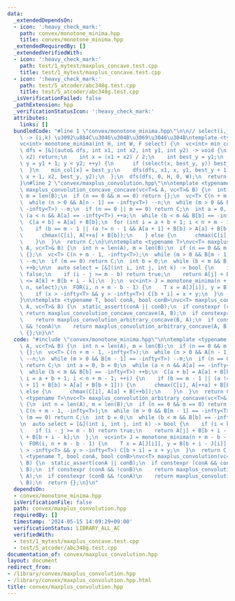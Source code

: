 ```yaml
---
data:
  _extendedDependsOn:
  - icon: ':heavy_check_mark:'
    path: convex/monotone_minima.hpp
    title: convex/monotone_minima.hpp
  _extendedRequiredBy: []
  _extendedVerifiedWith:
  - icon: ':heavy_check_mark:'
    path: test/1_mytest/maxplus_concave.test.cpp
    title: test/1_mytest/maxplus_concave.test.cpp
  - icon: ':heavy_check_mark:'
    path: test/5_atcoder/abc348g.test.cpp
    title: test/5_atcoder/abc348g.test.cpp
  _isVerificationFailed: false
  _pathExtension: hpp
  _verificationStatusIcon: ':heavy_check_mark:'
  attributes:
    links: []
  bundledCode: "#line 1 \"convex/monotone_minima.hpp\"\n\n// select(i,j,k) : (i,j)\
    \ -> (i,k) \u3092\u884C\u3046\u304B\u3069\u3046\u304B\ntemplate <typename F>\n\
    vc<int> monotone_minima(int H, int W, F select) {\n  vc<int> min_col(H);\n  auto\
    \ dfs = [&](auto& dfs, int x1, int x2, int y1, int y2) -> void {\n    if (x1 ==\
    \ x2) return;\n    int x = (x1 + x2) / 2;\n    int best_y = y1;\n    for (int\
    \ y = y1 + 1; y < y2; ++y) {\n      if (select(x, best_y, y)) best_y = y;\n  \
    \  }\n    min_col[x] = best_y;\n    dfs(dfs, x1, x, y1, best_y + 1);\n    dfs(dfs,\
    \ x + 1, x2, best_y, y2);\n  };\n  dfs(dfs, 0, H, 0, W);\n  return min_col;\n\
    }\n#line 2 \"convex/maxplus_convolution.hpp\"\n\ntemplate <typename T>\nvc<T>\
    \ maxplus_convolution_concave_concave(vc<T>& A, vc<T>& B) {\n  int n = len(A),\
    \ m = len(B);\n  if (n == 0 && m == 0) return {};\n  vc<T> C(n + m - 1, -infty<T>);\n\
    \  while (n > 0 && A[n - 1] == -infty<T>) --n;\n  while (m > 0 && B[m - 1] ==\
    \ -infty<T>) --m;\n  if (n == 0 || m == 0) return C;\n  int a = 0, b = 0;\n  while\
    \ (a < n && A[a] == -infty<T>) ++a;\n  while (b < m && B[b] == -infty<T>) ++b;\n\
    \  C[a + b] = A[a] + B[b];\n  for (int i = a + b + 1; i < n + m - 1; ++i) {\n\
    \    if (b == m - 1 || (a != n - 1 && A[a + 1] + B[b] > A[a] + B[b + 1])) {\n\
    \      chmax(C[i], A[++a] + B[b]);\n    } else {\n      chmax(C[i], A[a] + B[++b]);\n\
    \    }\n  }\n  return C;\n}\n\ntemplate <typename T>\nvc<T> maxplus_convolution_arbitrary_concave(vc<T>&\
    \ A, vc<T>& B) {\n  int n = len(A), m = len(B);\n  if (n == 0 && m == 0) return\
    \ {};\n  vc<T> C(n + m - 1, -infty<T>);\n  while (m > 0 && B[m - 1] == -infty<T>)\
    \ --m;\n  if (m == 0) return C;\n  int b = 0;\n  while (b < m && B[b] == -infty<T>)\
    \ ++b;\n\n  auto select = [&](int i, int j, int k) -> bool {\n    if (i < k) return\
    \ false;\n    if (i - j >= m - b) return true;\n    return A[j] + B[b + i - j]\
    \ <= A[k] + B[b + i - k];\n  };\n  vc<int> J = monotone_minima(n + m - b - 1,\
    \ n, select);\n  FOR(i, n + m - b - 1) {\n    T x = A[J[i]], y = B[b + i - J[i]];\n\
    \    if (x > -infty<T> && y > -infty<T>) C[b + i] = x + y;\n  }\n  return C;\n\
    }\n\ntemplate <typename T, bool conA, bool conB>\nvc<T> maxplus_convolution(vc<T>&\
    \ A, vc<T>& B) {\n  static_assert(conA || conB);\n  if constexpr (conA && conB)\
    \ return maxplus_convolution_concave_concave(A, B);\n  if constexpr (conA && !conB)\n\
    \    return maxplus_convolution_arbitrary_concave(B, A);\n  if constexpr (conB\
    \ && !conA)\n    return maxplus_convolution_arbitrary_concave(A, B);\n  return\
    \ {};\n}\n"
  code: "#include \"convex/monotone_minima.hpp\"\n\ntemplate <typename T>\nvc<T> maxplus_convolution_concave_concave(vc<T>&\
    \ A, vc<T>& B) {\n  int n = len(A), m = len(B);\n  if (n == 0 && m == 0) return\
    \ {};\n  vc<T> C(n + m - 1, -infty<T>);\n  while (n > 0 && A[n - 1] == -infty<T>)\
    \ --n;\n  while (m > 0 && B[m - 1] == -infty<T>) --m;\n  if (n == 0 || m == 0)\
    \ return C;\n  int a = 0, b = 0;\n  while (a < n && A[a] == -infty<T>) ++a;\n\
    \  while (b < m && B[b] == -infty<T>) ++b;\n  C[a + b] = A[a] + B[b];\n  for (int\
    \ i = a + b + 1; i < n + m - 1; ++i) {\n    if (b == m - 1 || (a != n - 1 && A[a\
    \ + 1] + B[b] > A[a] + B[b + 1])) {\n      chmax(C[i], A[++a] + B[b]);\n    }\
    \ else {\n      chmax(C[i], A[a] + B[++b]);\n    }\n  }\n  return C;\n}\n\ntemplate\
    \ <typename T>\nvc<T> maxplus_convolution_arbitrary_concave(vc<T>& A, vc<T>& B)\
    \ {\n  int n = len(A), m = len(B);\n  if (n == 0 && m == 0) return {};\n  vc<T>\
    \ C(n + m - 1, -infty<T>);\n  while (m > 0 && B[m - 1] == -infty<T>) --m;\n  if\
    \ (m == 0) return C;\n  int b = 0;\n  while (b < m && B[b] == -infty<T>) ++b;\n\
    \n  auto select = [&](int i, int j, int k) -> bool {\n    if (i < k) return false;\n\
    \    if (i - j >= m - b) return true;\n    return A[j] + B[b + i - j] <= A[k]\
    \ + B[b + i - k];\n  };\n  vc<int> J = monotone_minima(n + m - b - 1, n, select);\n\
    \  FOR(i, n + m - b - 1) {\n    T x = A[J[i]], y = B[b + i - J[i]];\n    if (x\
    \ > -infty<T> && y > -infty<T>) C[b + i] = x + y;\n  }\n  return C;\n}\n\ntemplate\
    \ <typename T, bool conA, bool conB>\nvc<T> maxplus_convolution(vc<T>& A, vc<T>&\
    \ B) {\n  static_assert(conA || conB);\n  if constexpr (conA && conB) return maxplus_convolution_concave_concave(A,\
    \ B);\n  if constexpr (conA && !conB)\n    return maxplus_convolution_arbitrary_concave(B,\
    \ A);\n  if constexpr (conB && !conA)\n    return maxplus_convolution_arbitrary_concave(A,\
    \ B);\n  return {};\n}\n"
  dependsOn:
  - convex/monotone_minima.hpp
  isVerificationFile: false
  path: convex/maxplus_convolution.hpp
  requiredBy: []
  timestamp: '2024-05-15 14:09:29+09:00'
  verificationStatus: LIBRARY_ALL_AC
  verifiedWith:
  - test/1_mytest/maxplus_concave.test.cpp
  - test/5_atcoder/abc348g.test.cpp
documentation_of: convex/maxplus_convolution.hpp
layout: document
redirect_from:
- /library/convex/maxplus_convolution.hpp
- /library/convex/maxplus_convolution.hpp.html
title: convex/maxplus_convolution.hpp
---
```

